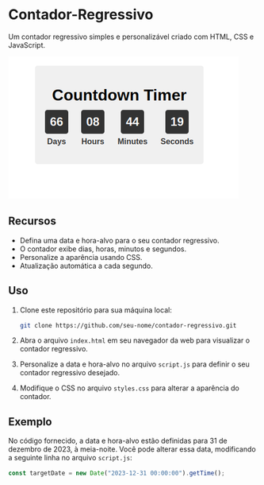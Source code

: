 # Contador-Regressivo
Um contador regressivo simples e personalizável criado com HTML, CSS e JavaScript.

![Contador Regressivo](Screenshot.png)

## Recursos

- Defina uma data e hora-alvo para o seu contador regressivo.
- O contador exibe dias, horas, minutos e segundos.
- Personalize a aparência usando CSS.
- Atualização automática a cada segundo.

## Uso

1. Clone este repositório para sua máquina local:

    ```bash
    git clone https://github.com/seu-nome/contador-regressivo.git
    ```

2. Abra o arquivo `index.html` em seu navegador da web para visualizar o contador regressivo.

3. Personalize a data e hora-alvo no arquivo `script.js` para definir o seu contador regressivo desejado.

4. Modifique o CSS no arquivo `styles.css` para alterar a aparência do contador.

## Exemplo

No código fornecido, a data e hora-alvo estão definidas para 31 de dezembro de 2023, à meia-noite. Você pode alterar essa data, modificando a seguinte linha no arquivo `script.js`:

```javascript
const targetDate = new Date("2023-12-31 00:00:00").getTime();
